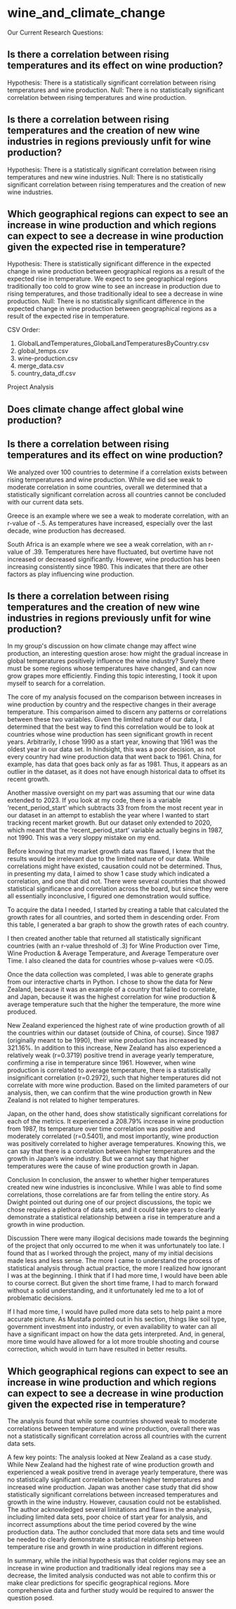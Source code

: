 # wine_and_climate_change

Our Current Research Questions:
## Is there a correlation between rising temperatures and its effect on wine production?
Hypothesis: There is a statistically significant correlation between rising temperatures and wine production.
Null: There is no statistically significant correlation between rising temperatures and wine production.
## Is there a correlation between rising temperatures and the creation of new wine industries in regions previously unfit for wine production?
Hypothesis: There is a statistically significant correlation between rising temperatures and new wine industries.
Null: There is no statistically significant correlation between rising temperatures and the creation of new wine industries.
## Which geographical regions can expect to see an increase in wine production and which regions can expect to see a decrease in wine production given the expected rise in temperature?
Hypothesis: There is statistically significant difference in the expected change in wine production between geographical regions as a result of the expected rise in temperature.
We expect to see geographical regions traditionally too cold to grow wine to see an increase in production due to rising temperatures, and those traditionally ideal to see a decrease in wine production.
Null: There is no statistically significant difference in the expected change in wine production between geographical regions as a result of the expected rise in temperature.



CSV Order: 
1. GlobalLandTemperatures_GlobalLandTemperaturesByCountry.csv
2. global_temps.csv
3. wine-production.csv
4. merge_data.csv
5. country_data_df.csv

Project Analysis
## Does climate change affect global wine production?

## Is there a correlation between rising temperatures and its effect on wine production?
We analyzed over 100 countries to determine if a correlation exists between rising temperatures and wine production. While we did see weak to moderate correlation in some countries, overall we determined that a statistically significant correlation across all countries cannot be concluded with our current data sets. 

Greece is an example where we see a weak to moderate correlation, with an r-value of -.5. As temperatures have increased, especially over the last decade, wine production has decreased. 

South Africa is an example where we see a weak correlation, with an r-value of .39. Temperatures here have fluctuated, but overtime have not increased or decreased significantly. However, wine production has been increasing consistently since 1980. This indicates that there are other factors as play influencing wine production.

## Is there a correlation between rising temperatures and the creation of new wine industries in regions previously unfit for wine production?
In my group's discussion on how climate change may affect wine production, an interesting question arose: how might the gradual increase in global temperatures positively influence the wine industry? Surely there must be some regions whose temperatures have changed, and can now grow grapes more efficiently. Finding this topic interesting, I took it upon myself to search for a correlation.

The core of my analysis focused on the comparison between increases in wine production by country and the respective changes in their average temperature. This comparison aimed to discern any patterns or correlations between these two variables. Given the limited nature of our data, I determined that the best way to find this correlation would be to look at countries whose wine production has seen significant growth in recent years. Arbitrarily, I chose 1990 as a start year, knowing that 1961 was the oldest year in our data set. In hindsight, this was a poor decision, as not every country had wine production data that went back to 1961. China, for example, has data that goes back only as far as 1981. Thus, it appears as an outlier in the dataset, as it does not have enough historical data to offset its recent growth. 

Another massive oversight on my part was assuming that our wine data extended to 2023. If you look at my code, there is a variable ‘recent_period_start’ which subtracts 33 from from the most recent year in our dataset in an attempt to establish the year where I wanted to start tracking recent market growth. But our dataset only extended to 2020, which meant that the ‘recent_period_start’ variable actually begins in 1987, not 1990. This was a very sloppy mistake on my end. 

Before knowing that my market growth data was flawed, I knew that the results would be irrelevant due to the limited nature of our data. While correlations might have existed, causation could not be determined. Thus, in presenting my data, I aimed to show 1 case study which indicated a correlation, and one that did not. There were several countries that showed statistical significance and correlation across the board, but since they were all essentially inconclusive,  I figured one demonstration would suffice. 

To acquire the data I needed, I started by creating a table that calculated the growth rates for all countries, and sorted them in descending order. From this table, I generated a bar graph to show the growth rates of each country. 

I then created another table that returned all statistically significant countries (with an r-value threshold of .3) for Wine Production over Time, Wine Production & Average Temperature, and Average Temperature over Time. I also cleaned the data for countries whose p-values were <0.05. 

Once the data collection was completed, I was able to generate graphs from our interactive charts in Python. I chose to show the data for New Zealand, because it was an example of a country that failed to correlate, and Japan, because it was the highest correlation for wine production & average temperature such that the higher the temperature, the more wine produced.

New Zealand experienced the highest rate of wine production growth of all the countries within our dataset (outside of China, of course). Since 1987 (originally meant to be 1990), their wine production has increased by 321.16%. In addition to this increase, New Zealand has also experienced a relatively weak (r=0.3719) positive trend in average yearly temperature, confirming a rise in temperature since 1961. However, when wine production is correlated to average temperature, there is a statistically insignificant correlation (r=0.2972), such that higher temperatures did not correlate with more wine production. Based on the limited parameters of our analysis, then, we can confirm that the wine production growth in New Zealand is not related to higher temperatures.

Japan, on the other hand, does show statistically significant correlations for each of the metrics. It experienced a 208.79% increase in wine production from 1987, Its temperature over time correlation was positive and moderately correlated (r=0.5401), and most importantly, wine production was positively correlated to higher average temperatures. Knowing this, we can say that there is a correlation between higher temperatures and the growth in Japan’s wine industry. But we cannot say that higher temperatures were the cause of wine production growth in Japan. 

Conclusion
In conclusion, the answer to whether higher temperatures created new wine industries is inconclusive. While I was able to find some correlations, those correlations are far from telling the entire story. As Dwight pointed out during one of our project discussions, the topic we chose requires a plethora of data sets, and it could take years to clearly demonstrate a statistical relationship between a rise in temperature and a growth in wine production.

Discussion
There were many illogical decisions made towards the beginning of the project that only occurred to me when it was unfortunately too late. I found that as I worked through the project, many of my initial decisions made less and less sense. The more I came to understand the process of statistical analysis through actual practice, the more I realized how ignorant I was at the beginning. I think that if I had more time, I would have been able to course correct. But given the short time frame, I had to march forward without a solid understanding, and it unfortunately led me to a lot of problematic decisions. 

If I had more time, I would have pulled more data sets to help paint a more accurate picture. As Mustafa pointed out in his section, things like soil type, government investment into industry, or even availability to water can all have a significant impact on how the data gets interpreted. And, in general, more time would have allowed for a lot more trouble shooting and course correction, which would in turn have resulted in better results. 

## Which geographical regions can expect to see an increase in wine production and which regions can expect to see a decrease in wine production given the expected rise in temperature?
The analysis found that while some countries showed weak to moderate correlations between temperature and wine production, overall there was not a statistically significant correlation across all countries with the current data sets.

A few key points:
The analysis looked at New Zealand as a case study. While New Zealand had the highest rate of wine production growth and experienced a weak positive trend in average yearly temperature, there was no statistically significant correlation between higher temperatures and increased wine production.
Japan was another case study that did show statistically significant correlations between increased temperatures and growth in the wine industry. However, causation could not be established.
The author acknowledged several limitations and flaws in the analysis, including limited data sets, poor choice of start year for analysis, and incorrect assumptions about the time period covered by the wine production data.
The author concluded that more data sets and time would be needed to clearly demonstrate a statistical relationship between temperature rise and growth in wine production in different regions.

In summary, while the initial hypothesis was that colder regions may see an increase in wine production and traditionally ideal regions may see a decrease, the limited analysis conducted was not able to confirm this or make clear predictions for specific geographical regions. More comprehensive data and further study would be required to answer the question posed.
